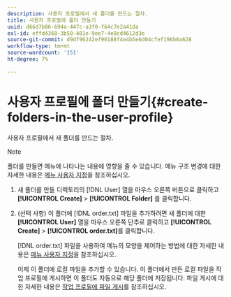 ```yaml
---
description: 사용자 프로필에서 새 폴더를 만드는 절차.
title: 사용자 프로필에 폴더 만들기
uuid: d66d7b86-694a-447c-a3f0-f64c7e2a41da
exl-id: effd4360-3b50-481e-9ee7-4e8cd4612d3e
source-git-commit: d9df90242ef96188f4e4b5e6d04cfef196b0a628
workflow-type: tm+mt
source-wordcount: '151'
ht-degree: 7%

---
```


# 사용자 프로필에 폴더 만들기{#create-folders-in-the-user-profile}

사용자 프로필에서 새 폴더를 만드는 절차.

>[!NOTE]
>
>폴더를 만들면 메뉴에 나타나는 내용에 영향을 줄 수 있습니다. 메뉴 구조 변경에 대한 자세한 내용은 [메뉴 사용자 지정](../../../../home/c-get-started/c-intf-anlys-ftrs/c-ctm-menus/c-ctm-menus.md#concept-93d4c09cb7f34cd293b7b64fba1cf894)을 참조하십시오.

1. 새 폴더를 만들 디렉토리의 [!DNL User] 열을 마우스 오른쪽 버튼으로 클릭하고 **[!UICONTROL Create]** > **[!UICONTROL Folder]** 를 클릭합니다.
1. (선택 사항) 이 폴더에 [!DNL order.txt] 파일을 추가하려면 새 폴더에 대한 **[!UICONTROL User]** 열을 마우스 오른쪽 단추로 클릭하고 **[!UICONTROL Create]** > **[!UICONTROL order.txt]**&#x200B;를 클릭합니다.

   [!DNL order.txt] 파일을 사용하여 메뉴의 모양을 제어하는 방법에 대한 자세한 내용은 [메뉴 사용자 지정](../../../../home/c-get-started/c-intf-anlys-ftrs/c-ctm-menus/c-ctm-menus.md#concept-93d4c09cb7f34cd293b7b64fba1cf894)을 참조하십시오.

   이제 이 폴더에 로컬 파일을 추가할 수 있습니다. 이 폴더에서 만든 로컬 파일을 작업 프로필에 게시하면 이 폴더도 자동으로 해당 폴더에 저장됩니다. 파일 게시에 대한 자세한 내용은 [작업 프로필에 파일 게시](../../../../home/c-get-started/c-admin-intrf/c-prof-mgr/t-pub-files-wkg-prof.md#task-a0106e010c834d16bd60eef4721b6af9)를 참조하십시오.
